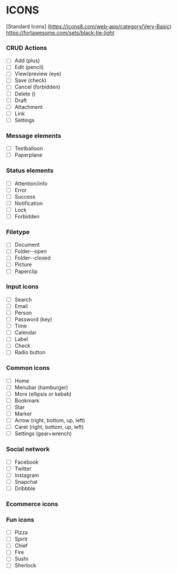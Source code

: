 # ICONS
[Standard Icons] (https://icons8.com/web-app/category/Very-Basic)
https://fortawesome.com/sets/black-tie-light
### CRUD Actions
- [ ] Add (plus)
- [ ] Edit (pencil)
- [ ] View/preview (eye)
- [ ] Save (check)
- [ ] Cancel (forbidden)
- [ ] Delete ()
- [ ] Draft
- [ ] Attachment
- [ ] Link
- [ ] Settings

### Message elements
- [ ] Textballoon
- [ ] Paperplane

### Status elements
- [ ] Attention/info
- [ ] Error
- [ ] Success
- [ ] Notification
- [ ] Lock
- [ ] Forbidden

### Filetype
- [ ] Document
- [ ] Folder--open
- [ ] Folder--closed
- [ ] Picture
- [ ] Paperclip

### Input icons
- [ ] Search
- [ ] Email
- [ ] Person
- [ ] Password (key)
- [ ] Time
- [ ] Calendar
- [ ] Label
- [ ] Check
- [ ] Radio button

### Common icons
- [ ] Home
- [ ] Menubar (hamburger)
- [ ] More (ellipsis or kebab)
- [ ] Bookmark
- [ ] Star
- [ ] Marker
- [ ] Arrow (right, bottom, up, left)
- [ ] Caret (right, bottom, up, left)
- [ ] Settings (gear+wrench)

### Social network
- [ ] Facebook
- [ ] Twitter
- [ ] Instagram
- [ ] Snapchat
- [ ] Dribbble

### Ecommerce icons

### Fun icons
- [ ] Pizza
- [ ] Spirit
- [ ] Chief
- [ ] Fire
- [ ] Sushi
- [ ] Sherlock